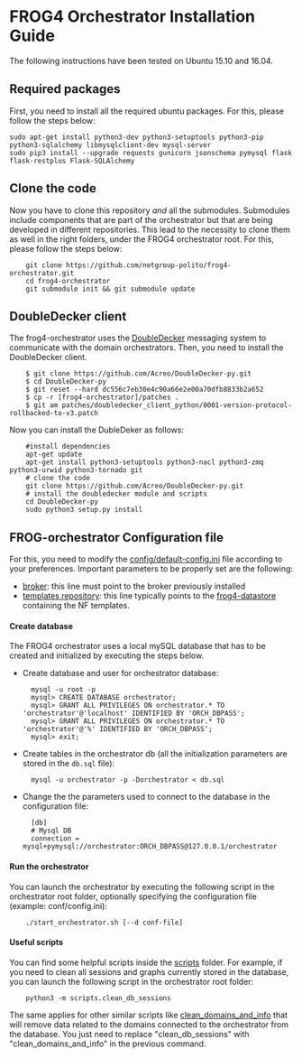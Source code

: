 # FROG4 Orchestrator Installation Guide

The following instructions have been tested on Ubuntu 15.10 and 16.04.

## Required packages
First, you need to install all the required ubuntu packages. For this, please follow the steps below:

	sudo apt-get install python3-dev python3-setuptools python3-pip python3-sqlalchemy libmysqlclient-dev mysql-server
	sudo pip3 install --upgrade requests gunicorn jsonschema pymysql flask flask-restplus Flask-SQLAlchemy

## Clone the code
Now you have to clone this repository _and_ all the submodules. Submodules include components that are part of the orchestrator but that are being developed in different repositories. This lead to the necessity to clone them as well in the right folders, under the FROG4 orchestrator root. For this, please follow the steps below:

        git clone https://github.com/netgroup-polito/frog4-orchestrator.git
        cd frog4-orchestrator
        git submodule init && git submodule update

## DoubleDecker client
The frog4-orchestrator uses the [DoubleDecker](https://github.com/Acreo/DoubleDecker-py) messaging system to communicate with the domain orchestrators. Then, you need to install the DoubleDecker client.

		$ git clone https://github.com/Acreo/DoubleDecker-py.git		
		$ cd DoubleDecker-py
		$ git reset --hard dc556c7eb30e4c90a66e2e00a70dfb8833b2a652
		$ cp -r [frog4-orchestrator]/patches .
		$ git am patches/doubledecker_client_python/0001-version-protocol-rollbacked-to-v3.patch
		
Now you can install the DubleDeker as follows:

		#install dependencies 
		apt-get update
		apt-get install python3-setuptools python3-nacl python3-zmq python3-urwid python3-tornado git
		# clone the code
		git clone https://github.com/Acreo/DoubleDecker-py.git
		# install the doubledecker module and scripts
		cd DoubleDecker-py
		sudo python3 setup.py install

## FROG-orchestrator Configuration file
For this, you need to modify the [config/default-config.ini](config/default-config.ini) file according to your preferences.
Important parameters to be properly set are the following:
* [broker](https://github.com/netgroup-polito/frog4-orchestrator/blob/master/config/default-config.ini#L26): this line must point to the broker previously installed
* [templates repository](https://github.com/netgroup-polito/frog4-orchestrator/blob/master/config/default-config.ini#L53): this line typically points to the [frog4-datastore](https://github.com/netgroup-polito/frog4-datastore) containing the NF templates. 

#### Create database
The FROG4 orchestrator uses a local mySQL database that has to be created and initialized by executing the steps below.

- Create database and user for orchestrator database:
	    
       	mysql -u root -p
       	mysql> CREATE DATABASE orchestrator;
       	mysql> GRANT ALL PRIVILEGES ON orchestrator.* TO 'orchestrator'@'localhost' IDENTIFIED BY 'ORCH_DBPASS';
       	mysql> GRANT ALL PRIVILEGES ON orchestrator.* TO 'orchestrator'@'%' IDENTIFIED BY 'ORCH_DBPASS';
       	mysql> exit;
    
- Create tables in the orchestrator db (all the initialization parameters are stored in the ``db.sql`` file):
    
        mysql -u orchestrator -p -Dorchestrator < db.sql

- Change the the parameters used to connect to the database in the configuration file:

        [db]
        # Mysql DB
        connection = mysql+pymysql://orchestrator:ORCH_DBPASS@127.0.0.1/orchestrator
        
#### Run the orchestrator
You can launch the orchestrator by executing the following script in the orchestrator root folder, optionally specifying the configuration file (example: conf/config.ini):
        
        ./start_orchestrator.sh [--d conf-file]

#### Useful scripts
You can find some helpful scripts inside the [scripts](scripts) folder. For example, if you need to clean all sessions and graphs currently stored in the database, you can launch the following script in the orchestrator root folder:
        
        python3 -m scripts.clean_db_sessions

The same applies for other similar scripts like [clean_domains_and_info](scripts/clean_domains_and_info.py) that will remove data related to the domains connected to the orchestrator from the database. You just need to replace "clean_db_sessions" with "clean_domains_and_info" in the previous command.
